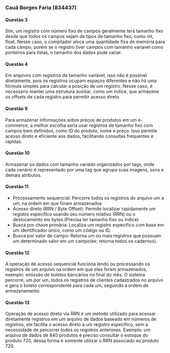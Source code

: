 ### Cauã Borges Faria (834437)

#### Questão 3

Sim, um registro com número fixo de campos geralmente terá tamanho fixo desde que todos os campos sejam de tipos de tamanho fixo, como int, float. Nesse caso, o compilador aloca uma quantidade fixa de memória para cada campo, porém se o registro tiver campos com tamanho variavel como ponteiros para listas, o tamanho dos dados pode variar.

#### Questão 4

Em arquivos com registros de tamanho variável, isso não é possível diretamente, pois os registros ocupam espaços diferentes e não há uma fórmula simples para calcular a posição de um registro. Nesse caso, é necessário manter uma estrutura auxiliar, como um índice, que armazene os offsets de cada registro para permitir acesso direto.

#### Questão 9

Para armazenar informações sobre preços de produtos em um e-commerce, a melhor escolha seria usar registros de tamanho fixo com campos bem definidos, como ID do produto, nome e preço. Isso permite acesso direto e eficiente aos dados, facilitando consultas frequentes e rápidas.

#### Questão 10

Armazenar os dados com tamanho variado organizados por tags, onde cada cenário é representado por uma tag que agrupa suas imagens, sons e demais atributos.

#### Questão 11

- Processamento sequencial: Percorre todos os registros do arquivo um a um, na ordem em que foram armazenados
- Acesso direto (RRN / Byte Offset): Permite localizar rapidamente um registro específico usando seu número relativo (RRN) ou o deslocamento em bytes.(Precisa ter tamanho fixo ou índice)
- Busca por chave primária: Localiza um registro específico com base em um identificador único, como um código ou ID.
- Busca por valor de campo: Retorna um ou mais registros que possuam um determinado valor em um campo(ex: retorna todos os cadernos).

#### Questão 12

A operação de acesso sequencial funciona lendo ou processando os registros de um arquivo na ordem em que eles foram armazenados, exemplo: emissão de boletos bancários no final do mês. O sistema percorre, um por um, todos os registros de clientes cadastrados no arquivo e gera o boleto correspondente para cada um, seguindo a ordem de armazenamento.

#### Questão 13

Operação de acesso direto via RRN é um método utilizado para acessar diretamente registros em um arquivo de dados baseado em números de registros, ele facilita o acesso direto a um registro específico, sem a necessidade de percorrer todos os registros anteriores. Exemplo: um arquivo de dados de 840 produtos é preciso consultar o estoque do produto 720, dessa forma é somente utilizar o RRN associado ao produto 720.
